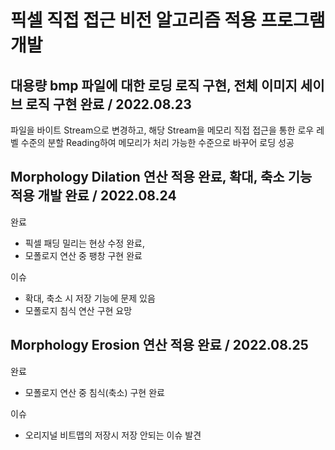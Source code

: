 # 픽셀 직접 접근 비전 알고리즘 적용 프로그램 개발

## 대용량 bmp 파일에 대한 로딩 로직 구현, 전체 이미지 세이브 로직 구현 완료 / 2022.08.23
파일을 바이트 Stream으로 변경하고, 해당 Stream을 메모리 직접 접근을 통한 로우 레벨 수준의 분할 Reading하여 메모리가 처리 가능한 수준으로 바꾸어 로딩 성공

## Morphology Dilation 연산 적용 완료, 확대, 축소 기능 적용 개발 완료 / 2022.08.24

완료
- 픽셀 패딩 밀리는 현상 수정 완료,
- 모폴로지 연산 중 팽창 구현 완료

이슈
- 확대, 축소 시 저장 기능에 문제 있음
- 모폴로지 침식 연산 구현 요망

## Morphology Erosion 연산 적용 완료 / 2022.08.25

완료
- 모폴로지 연산 중 침식(축소) 구현 완료

이슈
- 오리지널 비트맵의 저장시 저장 안되는 이슈 발견
